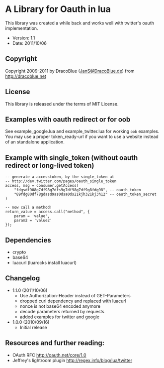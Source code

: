 # A Library for Oauth in lua

This library was created a while back and works well with twitter's oauth
implementation.

* Version: 1.1
* Date: 2011/10/06

## Copyright

Copyright 2009-2011 by DracoBlue (JanS@DracoBlue.de) from <http://dracoblue.net>

## License

This library is released under the terms of MIT License.

## Examples with oauth redirect or for oob

See example_google.lua and example_twitter.lua for working `oob` examples. You may
use a proper token_ready-url if you want to use a website instead of an standalone
application.

## Example with single_token (without oauth redirect or long-lived token)
    
    -- generate a accesstoken, by the single_token at
    -- http://dev.twitter.com/pages/oauth_single_token
    access, msg = consumer.getAccess(
        "fdgsdf908g7df98g7dfs9g7df98g7df9g8fdg98", -- oauth_token
        "89fdg80df78gdasd9as0dsa0ds21kjh321kj3h12" -- oauth_token_secret 
    )

    -- now call a method!
    return_value = access.call("method", {
        param = 'value',
        param2 = 'value2'
    });

## Dependencies

* crypto
* base64
* luacurl (luarocks install luacurl)

## Changelog

* 1.1.0 (2011/10/06)
  * Use Authorization-Header instead of GET-Parameters
  * dropped curl dependency and replaced with luacurl
  * nonce is not base64 encoded anymore
  * decode parameters returned by requests
  * added examples for twitter and google
* 1.0.0 (2010/09/16)
  * Initial release

## Resources and further reading:

* OAuth RFC
 <http://oauth.net/core/1.0>
* Jeffrey's lightroom plugin
 <http://regex.info/blog/lua/twitter>



